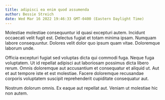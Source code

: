 ```yaml
---
title: adipisci ea enim quod assumenda
author: Bessie Streich
date: Wed Mar 16 2022 19:46:33 GMT-0400 (Eastern Daylight Time)
---
```

Molestiae molestiae consequuntur id quasi excepturi autem. Incidunt occaecati velit fugit est. Delectus fugiat et totam minima ipsam. Numquam labore consequuntur. Dolores velit dolor quo ipsum quam vitae. Doloremque laborum unde.

 Officia excepturi fugiat sed voluptas dicta qui commodi fuga. Neque fuga voluptatem. Ut id repellat adipisci aut laboriosam possimus dicta libero rerum. Omnis doloremque aut accusantium et consequatur et aliquid ut. Aut et aut tempore iste et est molestiae. Facere doloremque recusandae corporis voluptatem suscipit reprehenderit cupiditate consequatur aut.

 Nostrum dolorum omnis. Ex eaque aut repellat aut. Veniam ut molestiae hic non autem.